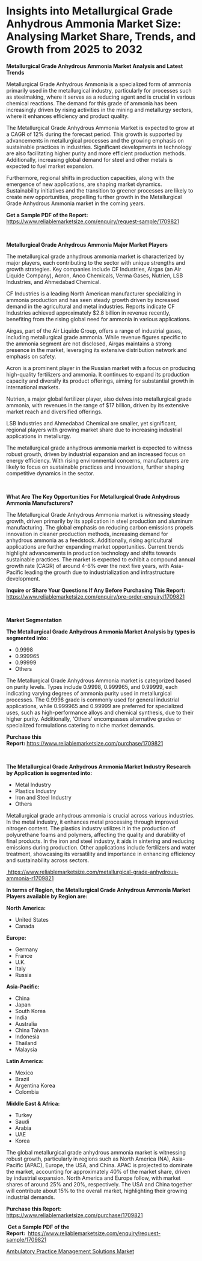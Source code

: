 <p><h1>Insights into Metallurgical Grade Anhydrous Ammonia Market Size: Analysing Market Share, Trends, and Growth from 2025 to 2032</h1></p><p><strong>Metallurgical Grade Anhydrous Ammonia Market Analysis and Latest Trends</strong></p>
<p><p>Metallurgical Grade Anhydrous Ammonia is a specialized form of ammonia primarily used in the metallurgical industry, particularly for processes such as steelmaking, where it serves as a reducing agent and is crucial in various chemical reactions. The demand for this grade of ammonia has been increasingly driven by rising activities in the mining and metallurgy sectors, where it enhances efficiency and product quality.</p><p>The Metallurgical Grade Anhydrous Ammonia Market is expected to grow at a CAGR of 12% during the forecast period. This growth is supported by advancements in metallurgical processes and the growing emphasis on sustainable practices in industries. Significant developments in technology are also facilitating higher purity and more efficient production methods. Additionally, increasing global demand for steel and other metals is expected to fuel market expansion. </p><p>Furthermore, regional shifts in production capacities, along with the emergence of new applications, are shaping market dynamics. Sustainability initiatives and the transition to greener processes are likely to create new opportunities, propelling further growth in the Metallurgical Grade Anhydrous Ammonia market in the coming years.</p></p>
<p><strong>Get a Sample PDF of the Report:&nbsp;</strong> <a href="https://www.reliablemarketsize.com/enquiry/request-sample/1709821?utm_campaign=2634&utm_medium=2&utm_source=Github&utm_content=ia&utm_term=27032025&utm_id=metallurgical-grade-anhydrous-ammonia">https://www.reliablemarketsize.com/enquiry/request-sample/1709821</a></p>
<p>&nbsp;</p>
<p><strong>Metallurgical Grade Anhydrous Ammonia Major Market Players</strong></p>
<p><p>The metallurgical grade anhydrous ammonia market is characterized by major players, each contributing to the sector with unique strengths and growth strategies. Key companies include CF Industries, Airgas (an Air Liquide Company), Acron, Anco Chemicals, Verma Gases, Nutrien, LSB Industries, and Ahmedabad Chemical.</p><p>CF Industries is a leading North American manufacturer specializing in ammonia production and has seen steady growth driven by increased demand in the agricultural and metal industries. Reports indicate CF Industries achieved approximately $2.8 billion in revenue recently, benefiting from the rising global need for ammonia in various applications.</p><p>Airgas, part of the Air Liquide Group, offers a range of industrial gases, including metallurgical grade ammonia. While revenue figures specific to the ammonia segment are not disclosed, Airgas maintains a strong presence in the market, leveraging its extensive distribution network and emphasis on safety.</p><p>Acron is a prominent player in the Russian market with a focus on producing high-quality fertilizers and ammonia. It continues to expand its production capacity and diversify its product offerings, aiming for substantial growth in international markets.</p><p>Nutrien, a major global fertilizer player, also delves into metallurgical grade ammonia, with revenues in the range of $17 billion, driven by its extensive market reach and diversified offerings.</p><p>LSB Industries and Ahmedabad Chemical are smaller, yet significant, regional players with growing market share due to increasing industrial applications in metallurgy.</p><p>The metallurgical grade anhydrous ammonia market is expected to witness robust growth, driven by industrial expansion and an increased focus on energy efficiency. With rising environmental concerns, manufacturers are likely to focus on sustainable practices and innovations, further shaping competitive dynamics in the sector.</p></p>
<p>&nbsp;</p>
<p><strong>What Are The Key Opportunities For Metallurgical Grade Anhydrous Ammonia Manufacturers?</strong></p>
<p><p>The Metallurgical Grade Anhydrous Ammonia market is witnessing steady growth, driven primarily by its application in steel production and aluminum manufacturing. The global emphasis on reducing carbon emissions propels innovation in cleaner production methods, increasing demand for anhydrous ammonia as a feedstock. Additionally, rising agricultural applications are further expanding market opportunities. Current trends highlight advancements in production technology and shifts towards sustainable practices. The market is expected to exhibit a compound annual growth rate (CAGR) of around 4-6% over the next five years, with Asia-Pacific leading the growth due to industrialization and infrastructure development.</p></p>
<p><strong>Inquire or Share Your Questions If Any Before Purchasing This Report:</strong> <a href="https://www.reliablemarketsize.com/enquiry/pre-order-enquiry/1709821?utm_campaign=2634&utm_medium=2&utm_source=Github&utm_content=ia&utm_term=27032025&utm_id=metallurgical-grade-anhydrous-ammonia">https://www.reliablemarketsize.com/enquiry/pre-order-enquiry/1709821</a></p>
<p>&nbsp;</p>
<p><strong>Market Segmentation</strong></p>
<p><strong>The Metallurgical Grade Anhydrous Ammonia Market Analysis by types is segmented into:</strong></p>
<p><ul><li>0.9998</li><li>0.999965</li><li>0.99999</li><li>Others</li></ul></p>
<p><p>The Metallurgical Grade Anhydrous Ammonia market is categorized based on purity levels. Types include 0.9998, 0.999965, and 0.99999, each indicating varying degrees of ammonia purity used in metallurgical processes. The 0.9998 grade is commonly used for general industrial applications, while 0.999965 and 0.99999 are preferred for specialized uses, such as high-performance alloys and chemical synthesis, due to their higher purity. Additionally, 'Others' encompasses alternative grades or specialized formulations catering to niche market demands.</p></p>
<p><strong>Purchase this Report:&nbsp;</strong><a href="https://www.reliablemarketsize.com/purchase/1709821?utm_campaign=2634&utm_medium=2&utm_source=Github&utm_content=ia&utm_term=27032025&utm_id=metallurgical-grade-anhydrous-ammonia">https://www.reliablemarketsize.com/purchase/1709821</a></p>
<p>&nbsp;</p>
<p><strong>The Metallurgical Grade Anhydrous Ammonia Market Industry Research by Application is segmented into:</strong></p>
<p><ul><li>Metal Industry</li><li>Plastics Industry</li><li>Iron and Steel Industry</li><li>Others</li></ul></p>
<p><p>Metallurgical grade anhydrous ammonia is crucial across various industries. In the metal industry, it enhances metal processing through improved nitrogen content. The plastics industry utilizes it in the production of polyurethane foams and polymers, affecting the quality and durability of final products. In the iron and steel industry, it aids in sintering and reducing emissions during production. Other applications include fertilizers and water treatment, showcasing its versatility and importance in enhancing efficiency and sustainability across sectors.</p></p>
<p><a href="https://www.reliablemarketsize.com/metallurgical-grade-anhydrous-ammonia-r1709821?utm_campaign=2634&utm_medium=2&utm_source=Github&utm_content=ia&utm_term=27032025&utm_id=metallurgical-grade-anhydrous-ammonia">&nbsp;https://www.reliablemarketsize.com/metallurgical-grade-anhydrous-ammonia-r1709821</a></p>
<p><strong>In terms of Region, the Metallurgical Grade Anhydrous Ammonia Market Players available by Region are:</strong></p>
<p>
    <p> <strong> North America: </strong>
        <ul>
            <li>United States</li>
            <li>Canada</li>
        </ul>
        </p> 
    <p> <strong> Europe: </strong>
        <ul>
            <li>Germany</li>
            <li>France</li>
            <li>U.K.</li>
            <li>Italy</li>
            <li>Russia</li>
        </ul>
        </p> 
    <p> <strong> Asia-Pacific: </strong>
        <ul>
            <li>China</li>
            <li>Japan</li>
            <li>South Korea</li>
            <li>India</li>
            <li>Australia</li>
            <li>China Taiwan</li>
            <li>Indonesia</li>
            <li>Thailand</li>
            <li>Malaysia</li>
        </ul>
        </p> 
    <p> <strong> Latin America: </strong>
        <ul>
            <li>Mexico</li>
            <li>Brazil</li>
            <li>Argentina Korea</li>
            <li>Colombia</li>
        </ul>
        </p> 
    <p> <strong> Middle East & Africa: </strong>
        <ul>
            <li>Turkey</li>
            <li>Saudi</li>
            <li>Arabia</li>
            <li>UAE</li>
            <li>Korea</li>
        </ul>
    </p>
    </p>
<p><p>The global metallurgical grade anhydrous ammonia market is witnessing robust growth, particularly in regions such as North America (NA), Asia-Pacific (APAC), Europe, the USA, and China. APAC is projected to dominate the market, accounting for approximately 40% of the market share, driven by industrial expansion. North America and Europe follow, with market shares of around 25% and 20%, respectively. The USA and China together will contribute about 15% to the overall market, highlighting their growing industrial demands.</p></p>
<p><strong>Purchase this Report: </strong><a href="https://www.reliablemarketsize.com/purchase/1709821?utm_campaign=2634&utm_medium=2&utm_source=Github&utm_content=ia&utm_term=27032025&utm_id=metallurgical-grade-anhydrous-ammonia">https://www.reliablemarketsize.com/purchase/1709821</a></p>
<p>&nbsp;<strong>Get a Sample PDF of the Report:&nbsp;&nbsp;</strong><a href="https://www.reliablemarketsize.com/enquiry/request-sample/1709821?utm_campaign=2634&utm_medium=2&utm_source=Github&utm_content=ia&utm_term=27032025&utm_id=metallurgical-grade-anhydrous-ammonia">https://www.reliablemarketsize.com/enquiry/request-sample/1709821</a></p>
<p><strong></strong></p>
<p><p><a href="https://github.com/gunbybeahmg1/Market-Research-Report-List-1/blob/main/ambulatory-practice-management-solutions-market.md?utm_campaign=2634&utm_medium=2&utm_source=Github&utm_content=ia&utm_term=27032025&utm_id=metallurgical-grade-anhydrous-ammonia">Ambulatory Practice Management Solutions Market</a></p></p>